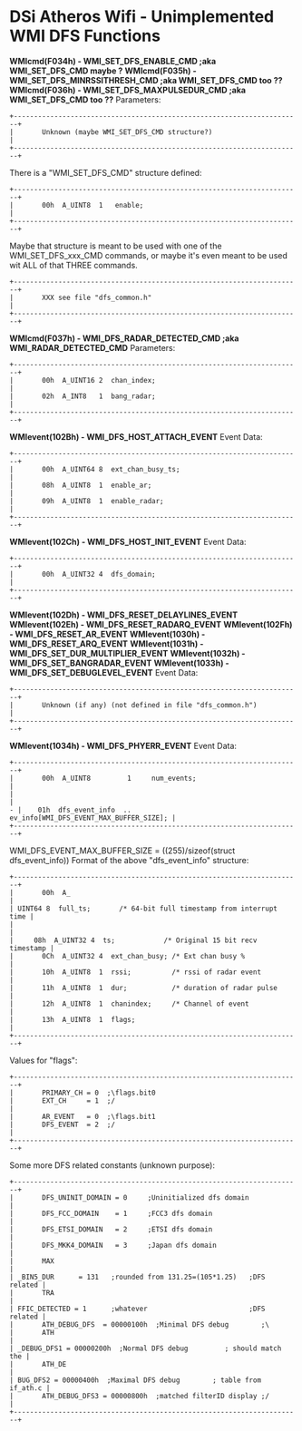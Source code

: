 # DSi Atheros Wifi - Unimplemented WMI DFS Functions


**WMIcmd(F034h) - WMI_SET_DFS_ENABLE_CMD ;aka WMI_SET_DFS_CMD maybe ?**
**WMIcmd(F035h) - WMI_SET_DFS_MINRSSITHRESH_CMD ;aka WMI_SET_DFS_CMD too
??**
**WMIcmd(F036h) - WMI_SET_DFS_MAXPULSEDUR_CMD ;aka WMI_SET_DFS_CMD too
??**
Parameters:

```
+-----------------------------------------------------------------------+
|       Unknown (maybe WMI_SET_DFS_CMD structure?)                      |
+-----------------------------------------------------------------------+
```

There is a \"WMI_SET_DFS_CMD\" structure defined:

```
+-----------------------------------------------------------------------+
|       00h  A_UINT8  1   enable;                                       |
+-----------------------------------------------------------------------+
```

Maybe that structure is meant to be used with one of the
WMI_SET_DFS_xxx_CMD commands, or maybe it\'s even meant to be used wit
ALL of that THREE commands.

```
+-----------------------------------------------------------------------+
|       XXX see file "dfs_common.h"                                     |
+-----------------------------------------------------------------------+
```


**WMIcmd(F037h) - WMI_DFS_RADAR_DETECTED_CMD ;aka
WMI_RADAR_DETECTED_CMD**
Parameters:

```
+-----------------------------------------------------------------------+
|       00h  A_UINT16 2  chan_index;                                    |
|       02h  A_INT8   1  bang_radar;                                    |
+-----------------------------------------------------------------------+
```


**WMIevent(102Bh) - WMI_DFS_HOST_ATTACH_EVENT**
Event Data:

```
+-----------------------------------------------------------------------+
|       00h  A_UINT64 8  ext_chan_busy_ts;                              |
|       08h  A_UINT8  1  enable_ar;                                     |
|       09h  A_UINT8  1  enable_radar;                                  |
+-----------------------------------------------------------------------+
```


**WMIevent(102Ch) - WMI_DFS_HOST_INIT_EVENT**
Event Data:

```
+-----------------------------------------------------------------------+
|       00h  A_UINT32 4  dfs_domain;                                    |
+-----------------------------------------------------------------------+
```


**WMIevent(102Dh) - WMI_DFS_RESET_DELAYLINES_EVENT**
**WMIevent(102Eh) - WMI_DFS_RESET_RADARQ_EVENT**
**WMIevent(102Fh) - WMI_DFS_RESET_AR_EVENT**
**WMIevent(1030h) - WMI_DFS_RESET_ARQ_EVENT**
**WMIevent(1031h) - WMI_DFS_SET_DUR_MULTIPLIER_EVENT**
**WMIevent(1032h) - WMI_DFS_SET_BANGRADAR_EVENT**
**WMIevent(1033h) - WMI_DFS_SET_DEBUGLEVEL_EVENT**
Event Data:

```
+-----------------------------------------------------------------------+
|       Unknown (if any) (not defined in file "dfs_common.h")           |
+-----------------------------------------------------------------------+
```


**WMIevent(1034h) - WMI_DFS_PHYERR_EVENT**
Event Data:

```
+-----------------------------------------------------------------------+
|       00h  A_UINT8         1     num_events;                          |
|                                                                       |
- |    01h  dfs_event_info  ..    ev_info[WMI_DFS_EVENT_MAX_BUFFER_SIZE]; |
+-----------------------------------------------------------------------+
```

WMI_DFS_EVENT_MAX_BUFFER_SIZE = ((255)/sizeof(struct dfs_event_info))
Format of the above \"dfs_event_info\" structure:

```
+-----------------------------------------------------------------------+
|       00h  A_                                                         |
| UINT64 8  full_ts;       /* 64-bit full timestamp from interrupt time |
|                                                                       |
|     08h  A_UINT32 4  ts;            /* Original 15 bit recv timestamp |
|       0Ch  A_UINT32 4  ext_chan_busy; /* Ext chan busy %              |
|       10h  A_UINT8  1  rssi;          /* rssi of radar event          |
|       11h  A_UINT8  1  dur;           /* duration of radar pulse      |
|       12h  A_UINT8  1  chanindex;     /* Channel of event             |
|       13h  A_UINT8  1  flags;                                         |
+-----------------------------------------------------------------------+
```

Values for \"flags\":

```
+-----------------------------------------------------------------------+
|       PRIMARY_CH = 0  ;\flags.bit0                                    
|       EXT_CH     = 1  ;/                                              |
|       AR_EVENT   = 0  ;\flags.bit1                                    
|       DFS_EVENT  = 2  ;/                                              |
+-----------------------------------------------------------------------+
```

Some more DFS related constants (unknown purpose):

```
+-----------------------------------------------------------------------+
|       DFS_UNINIT_DOMAIN = 0     ;Uninitialized dfs domain             |
|       DFS_FCC_DOMAIN    = 1     ;FCC3 dfs domain                      |
|       DFS_ETSI_DOMAIN   = 2     ;ETSI dfs domain                      |
|       DFS_MKK4_DOMAIN   = 3     ;Japan dfs domain                     |
|       MAX                                                             |
| _BIN5_DUR      = 131   ;rounded from 131.25=(105*1.25)   ;DFS related |
|       TRA                                                             |
| FFIC_DETECTED = 1      ;whatever                         ;DFS related |
|       ATH_DEBUG_DFS  = 00000100h  ;Minimal DFS debug        ;\        
|       ATH                                                             |
| _DEBUG_DFS1 = 00000200h  ;Normal DFS debug         ; should match the |
|       ATH_DE                                                          |
| BUG_DFS2 = 00000400h  ;Maximal DFS debug        ; table from if_ath.c |
|       ATH_DEBUG_DFS3 = 00000800h  ;matched filterID display ;/        |
+-----------------------------------------------------------------------+
```





